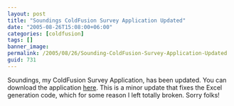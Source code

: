 ```yaml
---
layout: post
title: "Soundings ColdFusion Survey Application Updated"
date: "2005-08-26T15:08:00+06:00"
categories: [coldfusion]
tags: []
banner_image: 
permalink: /2005/08/26/Sounding-ColdFusion-Survey-Application-Updated
guid: 731
---
```


Soundings, my ColdFusion Survey Application, has been updated. You can download the application <a href="http://ray.camdenfamily.com/downloads/soundings.zip">here</a>. This is a minor update that fixes the Excel generation code, which for some reason I left totally broken. Sorry folks!